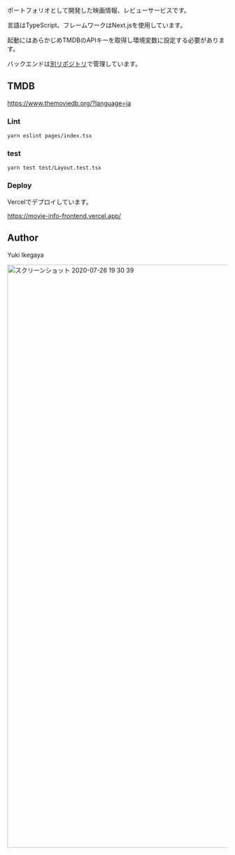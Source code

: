ポートフォリオとして開発した映画情報、レビューサービスです。

言語はTypeScript、フレームワークはNext.jsを使用しています。

起動にはあらかじめTMDBのAPIキーを取得し環境変数に設定する必要があります。

バックエンドは[別リポジトリ](https://github.com/ikeyu0806/movie-info-backend)で管理しています。

## TMDB
https://www.themoviedb.org/?language=ja

### Lint
`yarn eslint pages/index.tsx`

### test
`yarn test test/Layout.test.tsx`

### Deploy
Vercelでデプロイしています。

https://movie-info-frontend.vercel.app/

## Author
Yuki Ikegaya

<img width="1330" alt="スクリーンショット 2020-07-26 19 30 39" src="https://user-images.githubusercontent.com/30525452/88476879-bcde5780-cf76-11ea-85b5-46c5e7420d07.png">

